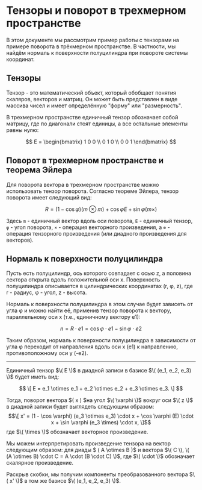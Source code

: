

# Тензоры и поворот в трехмерном пространстве

В этом документе мы рассмотрим пример работы с тензорами на примере поворота в трёхмерном пространстве. В частности, мы найдём нормаль к поверхности полуцилиндра при повороте системы координат.

## Тензоры

Тензор - это математический объект, который обобщает понятия скаляров, векторов и матриц. Он может быть представлен в виде массива чисел и имеет определённую "форму" или "размерность". 

В трехмерном пространстве единичный тензор обозначает собой матрицу, где по диагонали стоят единицы, а все остальные элементы равны нулю:


$$
E = \begin{bmatrix} 1 0 0 \\ 0 1 0 \\ 0 0 1 \end{bmatrix}
$$


## Поворот в трехмерном пространстве и теорема Эйлера

Для поворота вектора в трехмерном пространстве можно использовать тензор поворота. Согласно теореме Эйлера, тензор поворота имеет следующий вид:


$$
R = (1 - \cos\varphi) (m \otimes m) + \cos\varphi E + \sin\varphi (m \times)
$$


Здесь `m` - единичный вектор вдоль оси поворота, `E` - единичный тензор, `φ` - угол поворота, `×` - операция векторного произведения, а `⊗` - операция тензорного произведения (или диадного произведения для векторов).

## Нормаль к поверхности полуцилиндра

Пусть есть полуцилиндр, ось которого совпадает с осью z, а половина сектора открыта вдоль положительной оси x. Поверхность полуцилиндра описывается в цилиндрических координатах (r, φ, z), где r - радиус, φ - угол, z - высота.

Нормаль к поверхности полуцилиндра в этом случае будет зависеть от угла φ и можно найти её, применив тензор поворота к вектору, параллельному оси x (т.е., единичному вектору e1):


$$
n = R \cdot e1 = \cos\varphi \cdot e1 - \sin\varphi \cdot e2
$$


Таким образом, нормаль к поверхности полуцилиндра в зависимости от угла φ переходит от направления вдоль оси x (e1) к направлению, противоположному оси y (-e2).

---
Единичный тензор $\( E \)$ в диадной записи в базисе $\( (e_1, e_2, e_3) \)$ будет иметь вид:


$$
\[ E = e_1 \otimes e_1 + e_2 \otimes e_2 + e_3 \otimes e_3. \]
$$


Тогда, поворот вектора $\( x \) $на угол $\( \varphi \)$ вокруг оси $\( z \)$ в диадной записи будет выглядеть следующим образом:
$$\[ x' = (1 - \cos \varphi) (e_3 \otimes e_3) \cdot x + \cos \varphi (E) \cdot x + \sin \varphi (e_3 \times) \cdot x, \]$$
где $\( \times \)$ обозначает векторное произведение.

Мы можем интерпретировать произведение тензора на вектор следующим образом: для диады $ \( A \otimes B \)$ и вектора $\( C \), \( (A \otimes B) \cdot C = A \cdot (B \cdot C) \)$, где $\( \cdot \)$ обозначает скалярное произведение.

Раскрыв скобки, мы получим компоненты преобразованного вектора $\( x' \)$ в том же базисе $\( (e_1, e_2, e_3) \)$.
